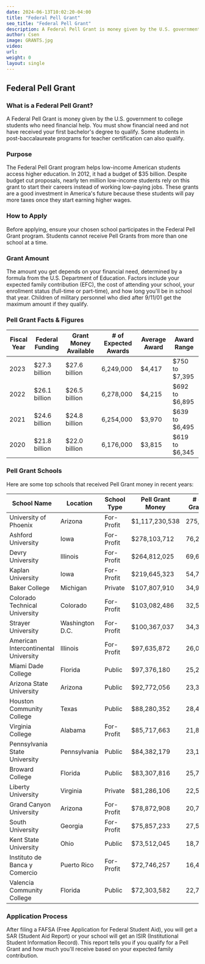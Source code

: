 ```yaml
---
date: 2024-06-13T10:02:20-04:00
title: "Federal Pell Grant"
seo_title: "Federal Pell Grant"
description: A Federal Pell Grant is money given by the U.S. government to college students who need financial help. You must show financial need and not have received your first bachelor's degree to qualify.
author: Csen
image: GRANTS.jpg
video:
url: 
weight: 0
layout: single
---
```


## Federal Pell Grant

### What is a Federal Pell Grant?
A Federal Pell Grant is money given by the U.S. government to college students who need financial help. You must show financial need and not have received your first bachelor's degree to qualify. Some students in post-baccalaureate programs for teacher certification can also qualify.

### Purpose
The Federal Pell Grant program helps low-income American students access higher education. In 2012, it had a budget of $35 billion. Despite budget cut proposals, nearly ten million low-income students rely on this grant to start their careers instead of working low-paying jobs. These grants are a good investment in America's future because these students will pay more taxes once they start earning higher wages.

### How to Apply
Before applying, ensure your chosen school participates in the Federal Pell Grant program. Students cannot receive Pell Grants from more than one school at a time.

### Grant Amount
The amount you get depends on your financial need, determined by a formula from the U.S. Department of Education. Factors include your expected family contribution (EFC), the cost of attending your school, your enrollment status (full-time or part-time), and how long you'll be in school that year. Children of military personnel who died after 9/11/01 get the maximum amount if they qualify.


### Pell Grant Facts & Figures

| Fiscal Year | Federal Funding | Grant Money Available | # of Expected Awards | Average Award | Award Range |
|-------------|-----------------|-----------------------|----------------------|---------------|-------------|
| 2023        | $27.3 billion   | $27.6 billion         | 6,249,000            | $4,417        | $750 to $7,395 |
| 2022        | $26.1 billion   | $26.5 billion         | 6,278,000            | $4,215        | $692 to $6,895 |
| 2021        | $24.6 billion   | $24.8 billion         | 6,254,000            | $3,970        | $639 to $6,495 |
| 2020        | $21.8 billion   | $22.0 billion         | 6,176,000            | $3,815        | $619 to $6,345 |

### Pell Grant Schools

Here are some top schools that received Pell Grant money in recent years:

| School Name | Location | School Type | Pell Grant Money | # of Grants |
|-------------|----------|-------------|------------------|-------------|
| University of Phoenix | Arizona | For-Profit | $1,117,230,538 | 275,416 |
| Ashford University | Iowa | For-Profit | $278,103,712 | 76,257 |
| Devry University | Illinois | For-Profit | $264,812,025 | 69,692 |
| Kaplan University | Iowa | For-Profit | $219,645,323 | 54,799 |
| Baker College | Michigan | Private | $107,807,910 | 34,953 |
| Colorado Technical University | Colorado | For-Profit | $103,082,486 | 32,548 |
| Strayer University | Washington D.C. | For-Profit | $100,367,037 | 34,343 |
| American Intercontinental University | Illinois | For-Profit | $97,635,872 | 26,037 |
| Miami Dade College | Florida | Public | $97,376,180 | 25,226 |
| Arizona State University | Arizona | Public | $92,772,056 | 23,340 |
| Houston Community College | Texas | Public | $88,280,352 | 28,468 |
| Virginia College | Alabama | For-Profit | $85,717,663 | 21,867 |
| Pennsylvania State University | Pennsylvania | Public | $84,382,179 | 23,178 |
| Broward College | Florida | Public | $83,307,816 | 25,795 |
| Liberty University | Virginia | Private | $81,286,106 | 22,509 |
| Grand Canyon University | Arizona | For-Profit | $78,872,908 | 20,795 |
| South University | Georgia | For-Profit | $75,857,233 | 27,563 |
| Kent State University | Ohio | Public | $73,512,045 | 18,702 |
| Instituto de Banca y Comercio | Puerto Rico | For-Profit | $72,746,257 | 16,441 |
| Valencia Community College | Florida | Public | $72,303,582 | 22,763 |


### Application Process
After filing a FAFSA (Free Application for Federal Student Aid), you will get a SAR (Student Aid Report) or your school will get an ISIR (Institutional Student Information Record). This report tells you if you qualify for a Pell Grant and how much you'll receive based on your expected family contribution.

